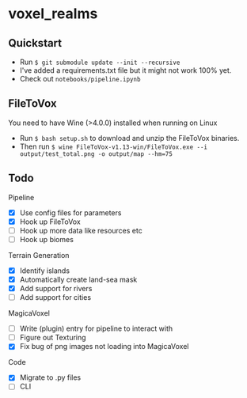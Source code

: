# voxel_realms

## Quickstart

- Run `$ git submodule update --init --recursive`
- I've added a requirements.txt file but it might not work 100% yet.
- Check out `notebooks/pipeline.ipynb`

## FileToVox

You need to have Wine (>4.0.0) installed when running on Linux

- Run `$ bash setup.sh` to download and unzip the FileToVox binaries.
- Then run `$ wine FileToVox-v1.13-win/FileToVox.exe --i output/test_total.png -o output/map --hm=75`

## Todo

Pipeline
- [x] Use config files for parameters
- [x] Hook up FileToVox
- [ ] Hook up more data like resources etc
- [ ] Hook up biomes

Terrain Generation
- [x] Identify islands
- [x] Automatically create land-sea mask
- [x] Add support for rivers
- [ ] Add support for cities

MagicaVoxel
- [ ] Write (plugin) entry for pipeline to interact with
- [ ] Figure out Texturing
- [x] Fix bug of png images not loading into MagicaVoxel

Code
- [x] Migrate to .py files
- [ ] CLI
